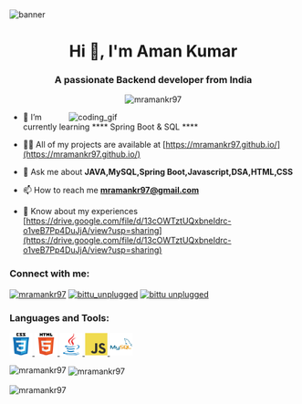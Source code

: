 <img align="center" src="https://github.com/mramankr97/mramankr97/blob/main/7-Skills-to-Become-a-Backend-Developer.png" alt="banner">

<h1 align="center">Hi 👋, I'm Aman Kumar</h1>
<h3 align="center">A passionate Backend developer from India</h3>

<p align="center"> <img src="https://komarev.com/ghpvc/?username=mramankr97&label=Profile%20views&color=0e75b6&style=flat" alt="mramankr97" /> </p>


<img align="right" width=400 src="https://camo.githubusercontent.com/5ddf73ad3a205111cf8c686f687fc216c2946a75005718c8da5b837ad9de78c9/68747470733a2f2f7468756d62732e6766796361742e636f6d2f4576696c4e657874446576696c666973682d736d616c6c2e676966" alt="coding_gif">


- 🌱 I’m currently learning **** Spring Boot & SQL ****

- 👨‍💻 All of my projects are available at [https://mramankr97.github.io/](https://mramankr97.github.io/)

- 💬 Ask me about **JAVA,MySQL,Spring Boot,Javascript,DSA,HTML,CSS**

- 📫 How to reach me **mramankr97@gmail.com**

- 📄 Know about my experiences [https://drive.google.com/file/d/13cOWTztUQxbneIdrc-o1veB7Pp4DuJjA/view?usp=sharing](https://drive.google.com/file/d/13cOWTztUQxbneIdrc-o1veB7Pp4DuJjA/view?usp=sharing)

<h3 align="left">Connect with me:</h3>
<p align="left">
<a href="https://linkedin.com/in/mramankr97" target="blank"><img align="center" src="https://raw.githubusercontent.com/rahuldkjain/github-profile-readme-generator/master/src/images/icons/Social/linked-in-alt.svg" alt="mramankr97" height="30" width="40" /></a>
<a href="https://instagram.com/bittu_unplugged" target="blank"><img align="center" src="https://raw.githubusercontent.com/rahuldkjain/github-profile-readme-generator/master/src/images/icons/Social/instagram.svg" alt="bittu_unplugged" height="30" width="40" /></a>
<a href="https://www.youtube.com/c/bittu unplugged" target="blank"><img align="center" src="https://raw.githubusercontent.com/rahuldkjain/github-profile-readme-generator/master/src/images/icons/Social/youtube.svg" alt="bittu unplugged" height="30" width="40" /></a>
</p>

<h3 align="left">Languages and Tools:</h3>
<p align="left"> <a href="https://www.w3schools.com/css/" target="_blank" rel="noreferrer"> <img src="https://raw.githubusercontent.com/devicons/devicon/master/icons/css3/css3-original-wordmark.svg" alt="css3" width="40" height="40"/> </a> <a href="https://www.w3.org/html/" target="_blank" rel="noreferrer"> <img src="https://raw.githubusercontent.com/devicons/devicon/master/icons/html5/html5-original-wordmark.svg" alt="html5" width="40" height="40"/> </a> <a href="https://www.java.com" target="_blank" rel="noreferrer"> <img src="https://raw.githubusercontent.com/devicons/devicon/master/icons/java/java-original.svg" alt="java" width="40" height="40"/> </a> <a href="https://developer.mozilla.org/en-US/docs/Web/JavaScript" target="_blank" rel="noreferrer"> <img src="https://raw.githubusercontent.com/devicons/devicon/master/icons/javascript/javascript-original.svg" alt="javascript" width="40" height="40"/> </a> <a href="https://www.mysql.com/" target="_blank" rel="noreferrer"> <img src="https://raw.githubusercontent.com/devicons/devicon/master/icons/mysql/mysql-original-wordmark.svg" alt="mysql" width="40" height="40"/> </a> </p>

<p><img align="left" src="https://github-readme-stats.vercel.app/api/top-langs?username=mramankr97&show_icons=true&locale=en&layout=compact" alt="mramankr97" /></p>

<p>&nbsp;<img align="center" src="https://github-readme-stats.vercel.app/api?username=mramankr97&show_icons=true&locale=en" alt="mramankr97" /></p>

<p><img align="center" src="https://github-readme-streak-stats.herokuapp.com/?user=mramankr97&" alt="mramankr97" /></p>
